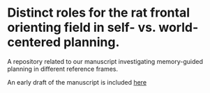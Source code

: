 # Distinct roles for the rat frontal orienting field in self- vs. world-centered planning.

A repository related to our manuscript investigating memory-guided planning in different reference frames.

An early draft of the manuscript is included [here](https://github.com/erlichlab/fof-soundmap-2025/blob/main/soundmap_draft.pdf) 
